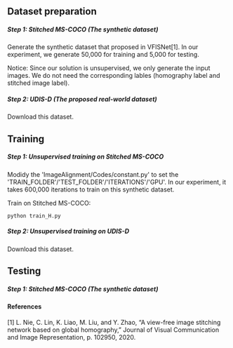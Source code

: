 ## Dataset preparation
##### Step 1: Stitched MS-COCO (The synthetic dataset)
Generate the synthetic dataset that proposed in VFISNet[1]. In our experiment, we generate 50,000 for training and 5,000 for testing.

Notice: Since our solution is unsupervised, we only generate the input images. We do not need the corresponding lables (homography label and stitched image label).

##### Step 2: UDIS-D (The proposed real-world dataset)
Download this dataset. 

## Training
##### Step 1: Unsupervised training on Stitched MS-COCO
Modidy the 'ImageAlignment/Codes/constant.py' to set the 'TRAIN_FOLDER'/'TEST_FOLDER'/'ITERATIONS'/'GPU'. In our experiment, it takes 600,000 iterations to train on this synthetic dataset.

Train on Stitched MS-COCO:
```
python train_H.py
```

##### Step 2: Unsupervised training on UDIS-D
Download this dataset. 

## Testing 
##### Step 1: Stitched MS-COCO (The synthetic dataset)

#### References
[1] L. Nie, C. Lin, K. Liao, M. Liu, and Y. Zhao, “A view-free image stitching network based on global homography,” Journal of Visual Communication and Image Representation, p. 102950, 2020.  

